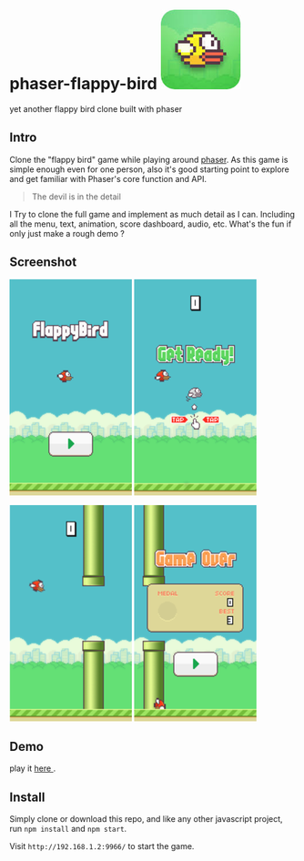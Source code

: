 # phaser-flappy-bird ![icon](./assets/icon.jpeg)
yet another flappy bird clone built with phaser

## Intro

Clone the "flappy bird" game while playing around [phaser](https://phaser.io/). As this game is simple enough even for one person,  also it's good starting point to explore and get familiar with Phaser's core function and API. 

> The devil is in the detail

I Try to clone the full game and implement as much detail as I can. Including all the menu, text, animation, score dashboard, audio, etc. What's the fun if only  just make a rough demo ?

## Screenshot

![menu](./screenshot/menu.png)  ![ready](./screenshot/ready.png)

![game](./screenshot/game.png)  ![over](./screenshot/over.png)

## Demo

play it [here ]().

## Install

Simply clone or download this repo, and like any other javascript project, run `npm install` and `npm start`.

Visit `http://192.168.1.2:9966/` to start the game.